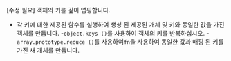 [수정 필요]
객체의 키를 깊이 맵핑합니다.

- 각 키에 대한 제공된 함수를 실행하여 생성 된 제공된 개체 및 키와 동일한 값을 가진 객체를 만듭니다.
-`object.keys ()`를 사용하여 객체의 키를 반복하십시오.
-`array.prototype.reduce ()`를 사용하여`fn`을 사용하여 동일한 값과 매핑 된 키를 가진 새 개체를 만듭니다.
